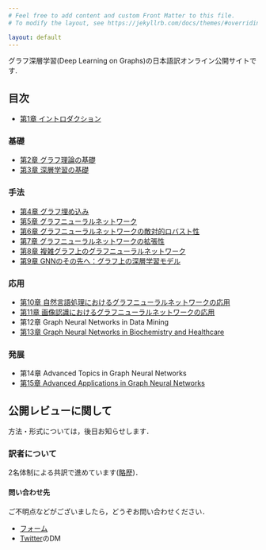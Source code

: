 ```yaml
---
# Feel free to add content and custom Front Matter to this file.
# To modify the layout, see https://jekyllrb.com/docs/themes/#overriding-theme-defaults

layout: default
---
```


グラフ深層学習(Deep Learning on Graphs)の日本語訳オンライン公開サイトです.

## 目次
- [第1章 イントロダクション](./chapters/chap1/chap1.md)
### 基礎
- [第2章 グラフ理論の基礎](./chapters/chap2/chap2.md)
- [第3章 深層学習の基礎](./chapters/chap3/chap3.md)
### 手法
- [第4章 グラフ埋め込み](./chapters/chap4/chap4.md)
- [第5章 グラフニューラルネットワーク](./chapters/chap5/chap5.md)
- [第6章 グラフニューラルネットワークの敵対的ロバスト性](./chapters/chap6/chap6.md)
- [第7章 グラフニューラルネットワークの拡張性](./chapters/chap7/chap7.md)
- [第8章 複雑グラフ上のグラフニューラルネットワーク](./chapters/chap8/chap8.md)
- [第9章 GNNのその先へ：グラフ上の深層学習モデル](./chapters/chap9/chap9.md)
### 応用
- [第10章 自然言語処理におけるグラフニューラルネットワークの応用](./chapters/chap10/chap10.md)
- [第11章 画像認識におけるグラフニューラルネットワークの応用](./chapters/chap11/chap11.md)
- 第12章 Graph Neural Networks in Data Mining
- [第13章 Graph Neural Networks in Biochemistry and Healthcare](./chapters/chap13/chap13.md)
### 発展
- 第14章 Advanced Topics in Graph Neural Networks
- [第15章 Advanced Applications in Graph Neural Networks](./chapters/chap15/chap15.md)

## 公開レビューに関して
方法・形式については，後日お知らせします．

### 訳者について
2名体制による共訳で進めています([略歴](./bio.markdown))．

#### 問い合わせ先
ご不明点などがございましたら，どうぞお問い合わせください．
- [フォーム](https://docs.google.com/forms/d/e/1FAIpQLSflcB2NN6H8tToXWLhrRWX3IonWJEC6SY5X3b8l-UBUJkvTyw/viewform?usp=sf_link)
- [Twitter](https://twitter.com/deepL_on_graphs)のDM
